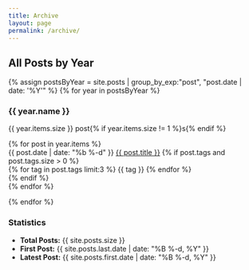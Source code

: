 ```yaml
---
title: Archive
layout: page
permalink: /archive/
---
```


<div class="archive-page" markdown="1">

## All Posts by Year

{% assign postsByYear = site.posts | group_by_exp:"post", "post.date | date: '%Y'" %}
{% for year in postsByYear %}

### {{ year.name }}
<span class="year-count">{{ year.items.size }} post{% if year.items.size != 1 %}s{% endif %}</span>

<div class="archive-list">
{% for post in year.items %}
<div class="archive-item">
  <time datetime="{{ post.date | date_to_xmlschema }}">{{ post.date | date: "%b %-d" }}</time>
  <a href="{{ post.url | relative_url }}">{{ post.title }}</a>
  {% if post.tags and post.tags.size > 0 %}
    <div class="archive-tags">
      {% for tag in post.tags limit:3 %}
        <span class="archive-tag">{{ tag }}</span>
      {% endfor %}
    </div>
  {% endif %}
</div>
{% endfor %}
</div>

{% endfor %}

</div>

<div class="archive-stats">
  <h3>Statistics</h3>
  <ul>
    <li><strong>Total Posts:</strong> {{ site.posts.size }}</li>
    <li><strong>First Post:</strong> {{ site.posts.last.date | date: "%B %-d, %Y" }}</li>
    <li><strong>Latest Post:</strong> {{ site.posts.first.date | date: "%B %-d, %Y" }}</li>
  </ul>
</div>
